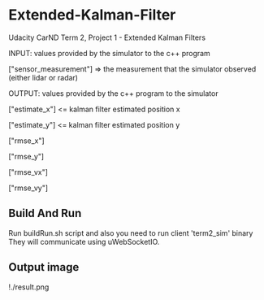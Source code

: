 # Extended-Kalman-Filter
Udacity CarND Term 2, Project 1 - Extended Kalman Filters

INPUT: values provided by the simulator to the c++ program

["sensor_measurement"] => the measurement that the simulator observed (either lidar or radar)

OUTPUT: values provided by the c++ program to the simulator

["estimate_x"] <= kalman filter estimated position x

["estimate_y"] <= kalman filter estimated position y

["rmse_x"]

["rmse_y"]

["rmse_vx"]

["rmse_vy"]

## Build And Run
Run buildRun.sh script
and also you need to run client 'term2_sim' binary
They will communicate using uWebSocketIO.

## Output image
!./result.png
